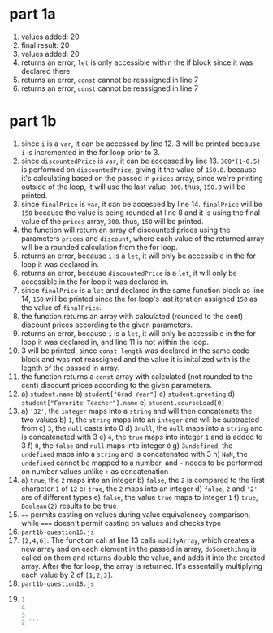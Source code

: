 # part 1a
1. values added: 20
2. final result: 20
3. values added: 20
4. returns an error, `let` is only accessible within the if block since it was declared there
5. returns an error, `const` cannot be reassigned in line 7
6. returns an error, `const` cannot be reassigned in line 7

# part 1b
1. since `i` is a `var`, it can be accessed by line 12. 3 will be printed because `i` is incremented in the for loop prior to 3.
2. since `discountedPrice` is `var`, it can be accessed by line 13. `300*(1-0.5)` is performed on `discountedPrice`, giving it the value of `150.0`. because it's calculating based on the passed in `prices` array, since we're printing outside of the loop, it will use the last value, `300`. thus, `150.0` will be printed.
3. since `finalPrice` is `var`, it can be accessed by line 14. `finalPrice` will be `150` because the value is being rounded at line 8 and it is using the final value of the `prices` array, `300`. thus, `150` will be printed.
4. the function will return an array of discounted prices using the parameters `prices` and `discount`, where each value of the returned array will be a rounded calculation from the for loop.
5. returns an error, because `i` is a `let`, it will only be accessible in the for loop it was declared in.
6. returns an error, because `discountedPrice` is a `let`, it will only be accessible in the for loop it was declared in.
7. since `finalPrice` is a `let` and declared in the same function block as line 14, `150` will be printed since the for loop's last iteration assigned `150` as the value of `finalPrice`.
8. the function returns an array with calculated (rounded to the cent) discount prices according to the given parameters. 
9. returns an error, because `i` is a `let`, it will only be accessible in the for loop it was declared in, and line 11 is not within the loop. 
10. 3 will be printed, since `const length` was declared in the same code block and was not reassigned and the value it is initalized with is the legnth of the passed in array.
11. the function returns a `const` array with calculated (not rounded to the cent) discount prices according to the given parameters. 
12. a) `student.name`
    b) `student["Grad Year"]`
    c) `student.greeting`
    d) `student["Favorite Teacher"].name`
    e) `student.courseLoad[0]`
13. a) `'32'`, the `integer` maps into a `string` and will then concatenate the two values 
    b) `1`, the `string` maps into an `integer` and will be subtracted from
    c) `3`, the `null` casts into 0
    d) `3null`, the `null` maps into a `string` and is concatenated with 3
    e) `4`, the `true` maps into integer `1` and is added to 3
    f) `0`, the `false` and `null` maps into integer `0`
    g) `3undefined`, the `undefined` maps into a `string` and is concatenated with 3
    h) `NaN`, the `undefined` cannot be mapped to a number, and `-` needs to be performed on number values unlike `+` as concatenation
14. a) `true`, the `2` maps into an integer
    b) `false`, the `2` is compared to the first character `1` of `12`
    c) `true`, the `2` maps into an integer
    d) `false`, `2` and `'2'` are of different types
    e) `false`, the value `true` maps to integer `1`
    f) `true`, `Boolean(2)` results to be true
15. `==` permits casting on values during value equivalencey comparison, while `===` doesn't permit casting on values and checks type
16. `part1b-question16.js`
17. `[2,4,6]`. The function call at line 13 calls `modifyArray`, which creates a new array and on each element in the passed in array, `doSomethihng` is called on them and returns double the value, and adds it into the created array. After the for loop, the array is returned. It's essentailly multiplying each value by 2 of `[1,2,3]`.
18. `part1b-question18.js`
19. ``` javascript
    1 
    4
    3
    2 ```
